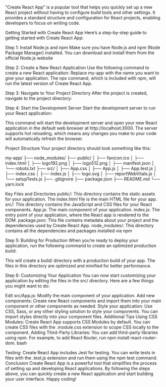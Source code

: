 "Create React App" is a popular tool that helps you quickly set up a new React project without having to configure build tools and other settings. It provides a standard structure and configuration for React projects, enabling developers to focus on writing code.

Getting Started with Create React App
Here’s a step-by-step guide to getting started with Create React App:

Step 1: Install Node.js and npm
Make sure you have Node.js and npm (Node Package Manager) installed. You can download and install them from the official Node.js website

Step 2: Create a New React Application
Use the following command to create a new React application:
Replace my-app with the name you want to give your application. The npx command, which is included with npm, will run the latest version of Create React App.

Step 3: Navigate to Your Project Directory
After the project is created, navigate to the project directory:

Step 4: Start the Development Server
Start the development server to run your React application:

This command will start the development server and open your new React application in the default web browser at http://localhost:3000. The server supports hot reloading, which means any changes you make to your code will automatically refresh the browser.

Project Structure
Your project directory should look something like this:

my-app/
├── node_modules/
├── public/
│   ├── favicon.ico
│   ├── index.html
│   ├── logo192.png
│   ├── logo512.png
│   ├── manifest.json
│   └── robots.txt
├── src/
│   ├── App.css
│   ├── App.js
│   ├── App.test.js
│   ├── index.css
│   ├── index.js
│   ├── logo.svg
│   ├── reportWebVitals.js
│   └── setupTests.js
├── .gitignore
├── package.json
├── README.md
└── yarn.lock


Key Files and Directories
public/: This directory contains the static assets for your application. The index.html file is the main HTML file for your app.
src/: This directory contains the JavaScript and CSS files for your React components.
App.js: The main component of your application.
index.js: The entry point of your application, where the React app is rendered to the DOM.
package.json: This file contains metadata about your project and the dependencies used by Create React App.
node_modules/: This directory contains all the dependencies and packages installed via npm

Step 5: Building for Production
When you’re ready to deploy your application, run the following command to create an optimized production build:

This will create a build/ directory with a production build of your app. The files in this directory are optimized and minified for better performance.

Step 6: Customizing Your Application
You can now start customizing your application by editing the files in the src/ directory. Here are a few things you might want to do:

Edit src/App.js: Modify the main component of your application.
Add new components: Create new React components and import them into your main component or other components as needed.
Style your application: Use CSS, Sass, or any other styling solution to style your components. You can import styles directly into your component files.
Additional Tips
Using CSS Modules: Create React App supports CSS Modules by default. You can create CSS files with the .module.css extension to scope CSS locally to the component.
Adding Third-Party Libraries: You can add third-party libraries using npm. For example, to add React Router, run npm install react-router-dom.
bash


Testing: Create React App includes Jest for testing. You can write tests in files with the .test.js extension and run them using the npm test command.
Conclusion
Create React App is a powerful tool that simplifies the process of setting up and developing React applications. By following the steps above, you can quickly create a new React application and start building your user interface. Happy coding!
